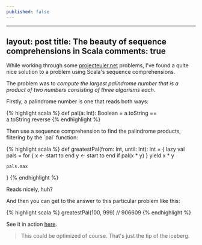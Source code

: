 ```yaml
---
published: false
---
```


---
layout: post
title: The beauty of sequence comprehensions in Scala
comments: true
---

While working through some [projecteuler.net](http://projecteuler.net/) problems, I've found a quite nice solution to a problem using Scala's sequence comprehensions.

The problem was to *compute the largest palindrome number that is a product of two numbers consisting of three algarisms each*.

Firstly, a palindrome number is one that reads both ways:

{% highlight scala %}
def pal(a: Int): Boolean =
	a.toString == a.toString.reverse
{% endhighlight %}

Then use a sequence comprehension to find the palindrome products, filtering by the ´pal´ function:

{% highlight scala %}
def greatestPal(from: Int, until: Int): Int = {
	lazy val pals = for {
		x <- start to end
		y <- start to end
		if pal(x * y)
	} yield x * y

	pals.max
}
{% endhighlight %}

Reads nicely, huh?

And then you can get to the answer to this particular problem like this:

{% highlight scala %}
greatestPal(100, 999)
// 906609
{% endhighlight %}

See it in action [here](http://ideone.com/fcJTo5).

> This could be optimized of course. That's just the tip of the iceberg.